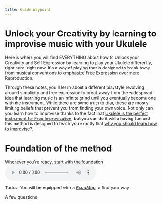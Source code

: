 ```yaml
---
title: Guide Waypoint
---
```

# Unlock your Creativity by learning to improvise music with your Ukulele 

Here is where you will find EVERYTHING about how to Unlock your Creativity and Self Expression by learning to play your Ukulele differently, right here, right now. It's a way of playing that is designed to break away from musical conventions to emphasize Free Expression over mere Reproduction.


Through these notes, you'll learn about a different playstyle revolving around simplicity and free expression to break away from the widespread idea that learning music is an infinite grind until you eventually become one with the instrument. While there are some truth to that, these are mostly limiting beliefs that prevent you from finding your own voice. Not only can you learn how to improvise thanks to the fact that [Ukulele is the perfect instrument for Free Improvisation](theukulele), but you can do it while having fun and this method is designed to teach you exactly that [why you should learn how to improvise?.](improvisation) 


# Foundation of the method
Whenever you're ready, [start with the foundation](foundation)
<audio controls src="/audio/UkuleleTest.mp3"></audio>



Todos:
You will be equipped with a *[RoadMap](404)* to find your way

A few questions

